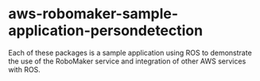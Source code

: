 # aws-robomaker-sample-application-persondetection
Each of these packages is a sample application using ROS to demonstrate the use of the RoboMaker service and integration of other AWS services with ROS. 
